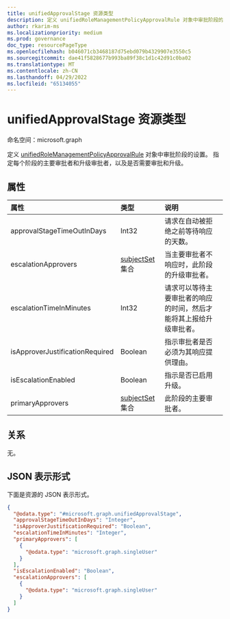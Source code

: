 ```yaml
---
title: unifiedApprovalStage 资源类型
description: 定义 unifiedRoleManagementPolicyApprovalRule 对象中审批阶段的设置。
author: rkarim-ms
ms.localizationpriority: medium
ms.prod: governance
doc_type: resourcePageType
ms.openlocfilehash: b046071cb3468187d75ebd079b4329907e3550c5
ms.sourcegitcommit: dae41f5828677b993ba89f38c1d1c42d91c0ba02
ms.translationtype: MT
ms.contentlocale: zh-CN
ms.lasthandoff: 04/29/2022
ms.locfileid: "65134055"
---
```

# <a name="unifiedapprovalstage-resource-type"></a>unifiedApprovalStage 资源类型

命名空间：microsoft.graph

定义 [unifiedRoleManagementPolicyApprovalRule](unifiedrolemanagementpolicyapprovalrule.md) 对象中审批阶段的设置。 指定每个阶段的主要审批者和升级审批者，以及是否需要审批和升级。

## <a name="properties"></a>属性
|属性|类型|说明|
|:---|:---|:---|
|approvalStageTimeOutInDays|Int32| 请求在自动被拒绝之前等待响应的天数。 |
|escalationApprovers|[subjectSet](../resources/subjectset.md) 集合| 当主要审批者不响应时，此阶段的升级审批者。|
|escalationTimeInMinutes|Int32|请求可以等待主要审批者的响应的时间，然后才能将其上报给升级审批者。|
|isApproverJustificationRequired|Boolean| 指示审批者是否必须为其响应提供理由。|
|isEscalationEnabled|Boolean| 指示是否已启用升级。|
|primaryApprovers|[subjectSet](../resources/subjectset.md) 集合| 此阶段的主要审批者。|

## <a name="relationships"></a>关系
无。

## <a name="json-representation"></a>JSON 表示形式
下面是资源的 JSON 表示形式。
<!-- {
  "blockType": "resource",
  "@odata.type": "microsoft.graph.unifiedApprovalStage"
}
-->
``` json
{
  "@odata.type": "#microsoft.graph.unifiedApprovalStage",
  "approvalStageTimeOutInDays": "Integer",
  "isApproverJustificationRequired": "Boolean",
  "escalationTimeInMinutes": "Integer",
  "primaryApprovers": [
    {
      "@odata.type": "microsoft.graph.singleUser"
    }
  ],
  "isEscalationEnabled": "Boolean",
  "escalationApprovers": [
    {
      "@odata.type": "microsoft.graph.singleUser"
    }
  ]
}
```

